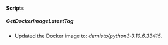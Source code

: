 
#### Scripts
##### GetDockerImageLatestTag
- Updated the Docker image to: *demisto/python3:3.10.6.33415*.
